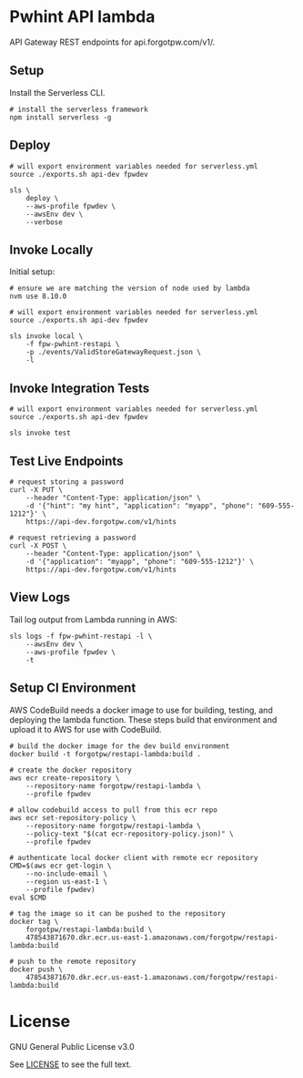 # Pwhint API lambda

API Gateway REST endpoints for api.forgotpw.com/v1/.

## Setup

Install the Serverless CLI.

```shell
# install the serverless framework
npm install serverless -g
```

## Deploy

```shell
# will export environment variables needed for serverless.yml
source ./exports.sh api-dev fpwdev

sls \
    deploy \
    --aws-profile fpwdev \
    --awsEnv dev \
    --verbose
```

## Invoke Locally

Initial setup:

```shell
# ensure we are matching the version of node used by lambda
nvm use 8.10.0

# will export environment variables needed for serverless.yml
source ./exports.sh api-dev fpwdev

sls invoke local \
    -f fpw-pwhint-restapi \
    -p ./events/ValidStoreGatewayRequest.json \
    -l
```

## Invoke Integration Tests

```shell
# will export environment variables needed for serverless.yml
source ./exports.sh api-dev fpwdev

sls invoke test
```

## Test Live Endpoints

```shell
# request storing a password
curl -X PUT \
    --header "Content-Type: application/json" \
    -d '{"hint": "my hint", "application": "myapp", "phone": "609-555-1212"}' \
    https://api-dev.forgotpw.com/v1/hints

# request retrieving a password
curl -X POST \
    --header "Content-Type: application/json" \
    -d '{"application": "myapp", "phone": "609-555-1212"}' \
    https://api-dev.forgotpw.com/v1/hints
```

## View Logs

Tail log output from Lambda running in AWS:

```shell
sls logs -f fpw-pwhint-restapi -l \
    --awsEnv dev \
    --aws-profile fpwdev \
    -t
```

## Setup CI Environment

AWS CodeBuild needs a docker image to use for building, testing, and deploying the lambda function.  These steps build that environment and upload it to AWS for use with CodeBuild.

```shell
# build the docker image for the dev build environment
docker build -t forgotpw/restapi-lambda:build .

# create the docker repository
aws ecr create-repository \
    --repository-name forgotpw/restapi-lambda \
    --profile fpwdev

# allow codebuild access to pull from this ecr repo
aws ecr set-repository-policy \
	--repository-name forgotpw/restapi-lambda \
	--policy-text "$(cat ecr-repository-policy.json)" \
    --profile fpwdev

# authenticate local docker client with remote ecr repository
CMD=$(aws ecr get-login \
    --no-include-email \
    --region us-east-1 \
    --profile fpwdev)
eval $CMD

# tag the image so it can be pushed to the repository
docker tag \
    forgotpw/restapi-lambda:build \
    478543871670.dkr.ecr.us-east-1.amazonaws.com/forgotpw/restapi-lambda:build

# push to the remote repository
docker push \
    478543871670.dkr.ecr.us-east-1.amazonaws.com/forgotpw/restapi-lambda:build
```

# License

GNU General Public License v3.0

See [LICENSE](LICENSE.txt) to see the full text.
